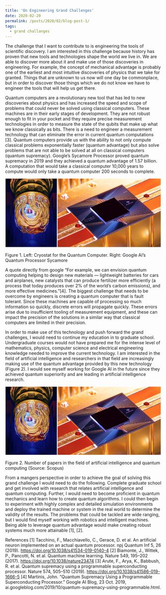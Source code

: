 ```yaml
---
title: 'On Engineering Grand Challenges'
date: 2020-02-20
permalink: /posts/2020/02/blog-post-1/
tags:
  - grand challanges
---
```

The challenge that I want to contribute to is engineering the tools of scientific discovery. I am interested in this challenge because history has proven that new tools and technologies shape the world we live in. We are able to discover more about it and make use of those discoveries in engineering. For example, the concept of mechanical advantage is probably one of the earliest and most intuitive discoveries of physics that we take for granted. Things that are unknown to us now will one day be commonplace, but in order to discover those things which we do not know we have to engineer the tools that will help us get there. 

Quantum computers are a revolutionary new tool that has led to new discoveries about physics and has increased the speed and scope of problems that could never be solved using classical computers. These machines are in their early stages of development. They are not robust enough to fit in your pocket and they require precise measurement technologies in order to measure the state of the qubits that make up what we know classically as bits. There is a need to engineer a measurement technology that can eliminate the error in current quantum computations [3]. Quantum computers provide us with the ability to not only compute classical problems exponentially faster (quantum advantage) but also solve problems that are not able to be solved at all on classical computers (quantum supremacy). Google’s Sycamore Processor proved quantum supremacy in 2019 and they achieved a quantum advantage of 1.57 billion. A computation that would take a classical computer 10,000 years to compute would only take a quantum computer 200 seconds to complete.

<img src='/images/cryostat_sycamore.png'>

Figure 1. Left: Cryostat for the Quantum Computer. Right: Google AI’s Quantum Processor Sycamore 

A quote directly from google “For example, we can envision quantum computing helping to design new materials — lightweight batteries for cars and airplanes, new catalysts that can produce fertilizer more efficiently (a process that today produces over 2% of the world’s carbon emissions), and more effective medicines.”[4]. The biggest challenge that needs to be overcome by engineers is creating a quantum computer that is fault tolerant. Since these machines are capable of processing so much information so quickly, discrete errors will propagate quickly. These errors arise due to insufficient tooling of measurement equipment, and these can impact the precision of the solutions in a similar way that classical computers are limited in their precision. 

In order to make use of this technology and push forward the grand challenges, I would need to continue my education in to graduate school. Undergraduate courses would not have prepared me for the intense level of mathematics, physics, computer science and electrical engineering knowledge needed to improve the current technology. I am interested in the field of artificial intelligence and researchers in that field are increasingly making use of the quantum advantage provided by this new technology (Figure 2). I would see myself working for Google AI in the future since they achieved quantum superiority and are leading in artificial intelligence research.

<img src='/images/cryostat_sycamore.png'>

Figure 2. Number of papers in the field of artificial intelligence and quantum computing  (Source: Scopus)

From a mangers perspective in order to achieve the goal of solving this grand challenge I would need to do the following. Complete graduate school and get involved with research that relates artificial intelligence and quantum computing. Further, I would need to become proficient in quantum mechanics and learn how to create quantum algorithms. I could then begin to experiment with highly complex and detailed simulation environments and deploy the trained machine or system in the real world to determine the validity of the results. The problems that could be tackled are wide ranging, but I would find myself working with robotics and intelligent machines. Being able to leverage quantum advantage would make creating robust systems much more attainable [1], [2].

References
[1]	Tacchino, F., Macchiavello, C., Gerace, D. et al. An artificial neuron implemented on an actual quantum processor. npj Quantum Inf 5, 26 (2019). https://doi.org/10.1038/s41534-019-0140-4
[2]	Biamonte, J., Wittek, P., Pancotti, N. et al. Quantum machine learning. Nature 549, 195–202 (2017). https://doi.org/10.1038/nature23474 
[3]	Arute, F., Arya, K., Babbush, R. et al. Quantum supremacy using a programmable superconducting processor. Nature 574, 505–510 (2019). https://doi.org/10.1038/s41586-019-1666-5
[4]	Martinis, John. “Quantum Supremacy Using a Programmable Superconducting Processor.” Google AI Blog, 23 Oct. 2019, ai.googleblog.com/2019/10/quantum-supremacy-using-programmable.html.
